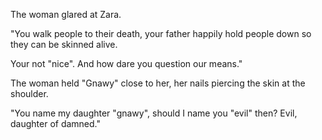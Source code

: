 The woman glared at Zara.

"You walk people to their death, your father happily hold people down so they can be skinned alive.

Your not "nice". And how dare you question our means."

The woman held "Gnawy" close to her, her nails piercing the skin at the shoulder.

"You name my daughter "gnawy", should I name you "evil" then? Evil, daughter of damned."